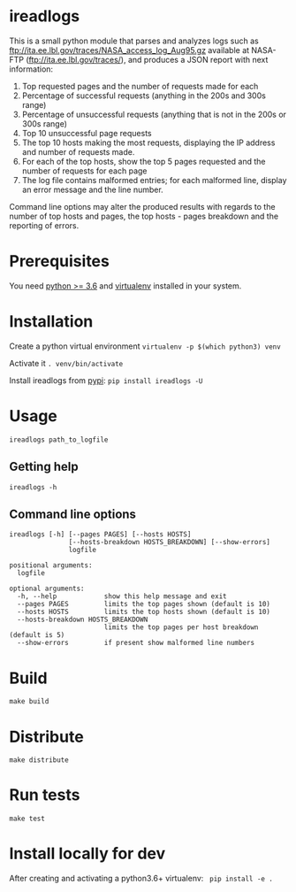 # ireadlogs
This is a small python module that parses and analyzes logs such as ftp://ita.ee.lbl.gov/traces/NASA_access_log_Aug95.gz available at NASA-FTP (ftp://ita.ee.lbl.gov/traces/), and produces a JSON report with next information:
1. Top requested pages and the number of requests made for each
2. Percentage of successful requests (anything in the 200s and 300s range)
3. Percentage of unsuccessful requests (anything that is not in the 200s or 300s range)
4. Top 10 unsuccessful page requests
5. The top 10 hosts making the most requests, displaying the IP address and number of
requests made.
6. For each of the top hosts, show the top 5 pages requested and the number of
requests for each page
7. The log file contains malformed entries; for each malformed line, display an error
message and the line number.

Command line options may alter the produced results with regards to the number of top hosts and pages, 
the top hosts - pages breakdown and the reporting of errors.

# Prerequisites
You need [python >= 3.6](https://www.python.org/downloads/) and [virtualenv](https://pypi.org/project/virtualenv/) installed in your system.

# Installation
Create a python virtual environment 
`virtualenv -p $(which python3) venv`

Activate it
`. venv/bin/activate`

Install ireadlogs from [pypi](https://pypi.org/project/ireadlogs/):
`pip install ireadlogs -U`

# Usage
`ireadlogs path_to_logfile`

## Getting help
```
ireadlogs -h
```

## Command line options
```
ireadlogs [-h] [--pages PAGES] [--hosts HOSTS]
               [--hosts-breakdown HOSTS_BREAKDOWN] [--show-errors]
               logfile

positional arguments:
  logfile

optional arguments:
  -h, --help            show this help message and exit
  --pages PAGES         limits the top pages shown (default is 10)
  --hosts HOSTS         limits the top hosts shown (default is 10)
  --hosts-breakdown HOSTS_BREAKDOWN
                        limits the top pages per host breakdown (default is 5)
  --show-errors         if present show malformed line numbers
```

# Build
`make build`

# Distribute
`make distribute`

# Run tests
`make test`

# Install locally for dev
After creating and activating a python3.6+ virtualenv:
` pip install -e .`